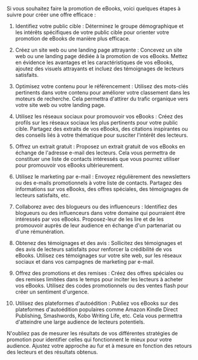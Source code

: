 Si vous souhaitez faire la promotion de eBooks, voici quelques étapes à suivre pour créer une offre efficace :

1. Identifiez votre public cible : Déterminez le groupe démographique et les intérêts spécifiques de votre public cible pour orienter votre promotion de eBooks de manière plus efficace.

2. Créez un site web ou une landing page attrayante : Concevez un site web ou une landing page dédiée à la promotion de vos eBooks. Mettez en évidence les avantages et les caractéristiques de vos eBooks, ajoutez des visuels attrayants et incluez des témoignages de lecteurs satisfaits.

3. Optimisez votre contenu pour le référencement : Utilisez des mots-clés pertinents dans votre contenu pour améliorer votre classement dans les moteurs de recherche. Cela permettra d'attirer du trafic organique vers votre site web ou votre landing page.

4. Utilisez les réseaux sociaux pour promouvoir vos eBooks : Créez des profils sur les réseaux sociaux les plus pertinents pour votre public cible. Partagez des extraits de vos eBooks, des citations inspirantes ou des conseils liés à votre thématique pour susciter l'intérêt des lecteurs.

5. Offrez un extrait gratuit : Proposez un extrait gratuit de vos eBooks en échange de l'adresse e-mail des lecteurs. Cela vous permettra de constituer une liste de contacts intéressés que vous pourrez utiliser pour promouvoir vos eBooks ultérieurement.

6. Utilisez le marketing par e-mail : Envoyez régulièrement des newsletters ou des e-mails promotionnels à votre liste de contacts. Partagez des informations sur vos eBooks, des offres spéciales, des témoignages de lecteurs satisfaits, etc.

7. Collaborez avec des blogueurs ou des influenceurs : Identifiez des blogueurs ou des influenceurs dans votre domaine qui pourraient être intéressés par vos eBooks. Proposez-leur de les lire et de les promouvoir auprès de leur audience en échange d'un partenariat ou d'une rémunération.

8. Obtenez des témoignages et des avis : Sollicitez des témoignages et des avis de lecteurs satisfaits pour renforcer la crédibilité de vos eBooks. Utilisez ces témoignages sur votre site web, sur les réseaux sociaux et dans vos campagnes de marketing par e-mail.

9. Offrez des promotions et des remises : Créez des offres spéciales ou des remises limitées dans le temps pour inciter les lecteurs à acheter vos eBooks. Utilisez des codes promotionnels ou des ventes flash pour créer un sentiment d'urgence.

10. Utilisez des plateformes d'autoédition : Publiez vos eBooks sur des plateformes d'autoédition populaires comme Amazon Kindle Direct Publishing, Smashwords, Kobo Writing Life, etc. Cela vous permettra d'atteindre une large audience de lecteurs potentiels.

N'oubliez pas de mesurer les résultats de vos différentes stratégies de promotion pour identifier celles qui fonctionnent le mieux pour votre audience. Ajustez votre approche au fur et à mesure en fonction des retours des lecteurs et des résultats obtenus.


